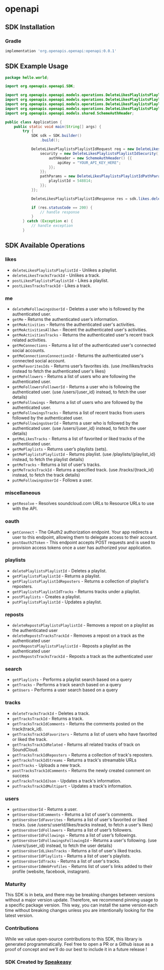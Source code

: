 # openapi

<!-- Start SDK Installation -->
## SDK Installation

### Gradle

```groovy
implementation 'org.openapis.openapi:openapi:0.0.1'
```
<!-- End SDK Installation -->

## SDK Example Usage
<!-- Start SDK Example Usage -->
```java
package hello.world;

import org.openapis.openapi.SDK;

import org.openapis.openapi.models.operations.DeleteLikesPlaylistsPlaylistIdSecurity;
import org.openapis.openapi.models.operations.DeleteLikesPlaylistsPlaylistIdPathParams;
import org.openapis.openapi.models.operations.DeleteLikesPlaylistsPlaylistIdRequest;
import org.openapis.openapi.models.operations.DeleteLikesPlaylistsPlaylistIdResponse;
import org.openapis.openapi.models.shared.SchemeAuthHeader;

public class Application {
    public static void main(String[] args) {
        try {
            SDK sdk = SDK.builder()
                .build();

            DeleteLikesPlaylistsPlaylistIdRequest req = new DeleteLikesPlaylistsPlaylistIdRequest() {{
                security = new DeleteLikesPlaylistsPlaylistIdSecurity() {{
                    authHeader = new SchemeAuthHeader() {{
                        apiKey = "YOUR_API_KEY_HERE";
                    }};
                }};
                pathParams = new DeleteLikesPlaylistsPlaylistIdPathParams() {{
                    playlistId = 548814;
                }};
            }};            

            DeleteLikesPlaylistsPlaylistIdResponse res = sdk.likes.deleteLikesPlaylistsPlaylistId(req);

            if (res.statusCode == 200) {
                // handle response
            }
        } catch (Exception e) {
            // handle exception
        }
```
<!-- End SDK Example Usage -->

<!-- Start SDK Available Operations -->
## SDK Available Operations


### likes

* `deleteLikesPlaylistsPlaylistId` - Unlikes a playlist.
* `deleteLikesTracksTrackId` - Unlikes a track.
* `postLikesPlaylistsPlaylistId` - Likes a playlist.
* `postLikesTracksTrackId` - Likes a track.

### me

* `deleteMeFollowingsUserId` - Deletes a user who is followed by the authenticated user.
* `getMe` - Returns the authenticated user’s information.
* `getMeActivities` - Returns the authenticated user's activities.
* `getMeActivitiesAllOwn` - Recent the authenticated user's activities.
* `getMeActivitiesTracks` - Returns the authenticated user's recent track related activities.
* `getMeConnections` - Returns a list of the authenticated user's connected social accounts.
* `getMeConnectionsConnectionId` - Returns the authenticated user's connected social account.
* `getMeFavoritesIds` - Returns user’s favorites ids. (use /me/likes/tracks instead to fetch the authenticated user's likes)
* `getMeFollowers` - Returns a list of users who are following the authenticated user.
* `getMeFollowersFollowerId` - Returns a user who is following the authenticated user. (use /users/{user_id} instead, to fetch the user details)
* `getMeFollowings` - Returns a list of users who are followed by the authenticated user.
* `getMeFollowingsTracks` - Returns a list of recent tracks from users followed by the authenticated user.
* `getMeFollowingsUserId` - Returns a user who is followed by the authenticated user. (use /users/{user_id} instead, to fetch the user details)
* `getMeLikesTracks` - Returns a list of favorited or liked tracks of the authenticated user.
* `getMePlaylists` - Returns user’s playlists (sets).
* `getMePlaylistsPlaylistId` - Returns playlist. (use /playlists/{playlist_id} instead, to fetch the playlist details)
* `getMeTracks` - Returns a list of user's tracks.
* `getMeTracksTrackId` - Returns a specified track. (use /tracks/{track_id} instead, to fetch the track details)
* `putMeFollowingsUserId` - Follows a user.

### miscellaneous

* `getResolve` - Resolves soundcloud.com URLs to Resource URLs to use with the API.

### oauth

* `getConnect` - The OAuth2 authorization endpoint. Your app redirects a user to this endpoint, allowing them to delegate access to their account.
* `postOauth2Token` - This endpoint accepts POST requests and is used to provision access tokens once a user has authorized your application.

### playlists

* `deletePlaylistsPlaylistId` - Deletes a playlist.
* `getPlaylistsPlaylistId` - Returns a playlist.
* `getPlaylistsPlaylistIdReposters` - Returns a collection of playlist's reposters.
* `getPlaylistsPlaylistIdTracks` - Returns tracks under a playlist.
* `postPlaylists` - Creates a playlist.
* `putPlaylistsPlaylistId` - Updates a playlist.

### reposts

* `deleteRepostsPlaylistsPlaylistId` - Removes a repost on a playlist as the authenticated user
* `deleteRepostsTracksTrackId` - Removes a repost on a track as the authenticated user
* `postRepostsPlaylistsPlaylistId` - Reposts a playlist as the authenticated user
* `postRepostsTracksTrackId` - Reposts a track as the authenticated user

### search

* `getPlaylists` - Performs a playlist search based on a query
* `getTracks` - Performs a track search based on a query
* `getUsers` - Performs a user search based on a query

### tracks

* `deleteTracksTrackId` - Deletes a track.
* `getTracksTrackId` - Returns a track.
* `getTracksTrackIdComments` - Returns the comments posted on the track(track_id).
* `getTracksTrackIdFavoriters` - Returns a list of users who have favorited or liked the track.
* `getTracksTrackIdRelated` - Returns all related tracks of track on SoundCloud.
* `getTracksTrackIdReposters` - Returns a collection of track's reposters.
* `getTracksTrackIdStreams` - Returns a track's streamable URLs
* `postTracks` - Uploads a new track.
* `postTracksTrackIdComments` - Returns the newly created comment on success
* `putTracksTrackIdJson` - Updates a track's information.
* `putTracksTrackIdMultipart` - Updates a track's information.

### users

* `getUsersUserId` - Returns a user.
* `getUsersUserIdComments` - Returns a list of user's comments.
* `getUsersUserIdFavorites` - Returns a list of user's favorited or liked tracks. (use /users/:userId/likes/tracks instead, to fetch a user's likes)
* `getUsersUserIdFollowers` - Returns a list of user’s followers.
* `getUsersUserIdFollowings` - Returns a list of user’s followings.
* `getUsersUserIdFollowingsFollowingId` - Returns a user's following. (use /users/{user_id} instead, to fetch the user details)
* `getUsersUserIdLikesTracks` - Returns a list of user's liked tracks.
* `getUsersUserIdPlaylists` - Returns a list of user's playlists.
* `getUsersUserIdTracks` - Returns a list of user's tracks.
* `getUsersUserIdWebProfiles` - Returns list of user's links added to their profile (website, facebook, instagram).
<!-- End SDK Available Operations -->

### Maturity

This SDK is in beta, and there may be breaking changes between versions without a major version update. Therefore, we recommend pinning usage 
to a specific package version. This way, you can install the same version each time without breaking changes unless you are intentionally 
looking for the latest version.

### Contributions

While we value open-source contributions to this SDK, this library is generated programmatically. 
Feel free to open a PR or a Github issue as a proof of concept and we'll do our best to include it in a future release !

### SDK Created by [Speakeasy](https://docs.speakeasyapi.dev/docs/using-speakeasy/client-sdks)

